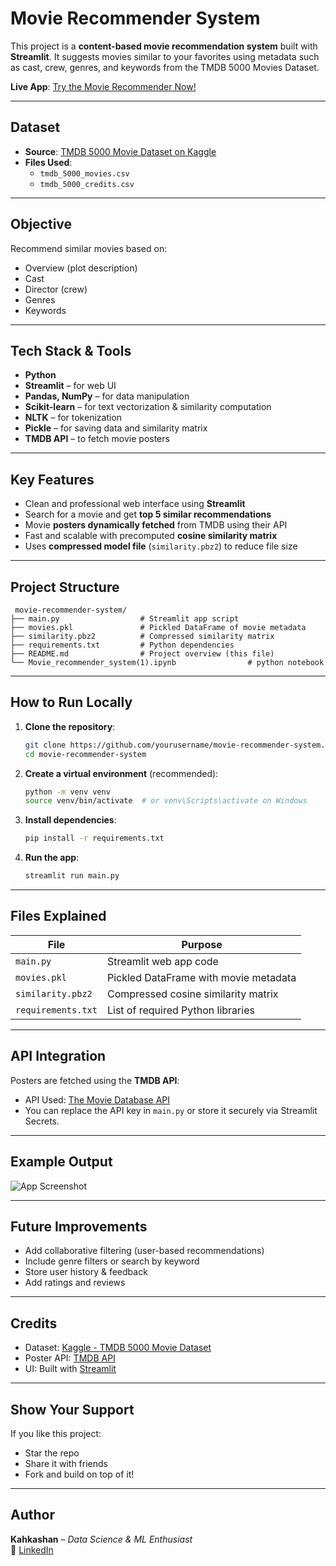 # Movie Recommender System

This project is a **content-based movie recommendation system** built with **Streamlit**. It suggests movies similar to your favorites using metadata such as cast, crew, genres, and keywords from the TMDB 5000 Movies Dataset.

 **Live App**: [Try the Movie Recommender Now!](https://movierecommedersystem-josclp2gzkpxiesgj7aljd.streamlit.app/)

---

##  Dataset

- **Source**: [TMDB 5000 Movie Dataset on Kaggle](https://www.kaggle.com/datasets/tmdb/tmdb-movie-metadata)
- **Files Used**:
  - `tmdb_5000_movies.csv`
  - `tmdb_5000_credits.csv`

---

##  Objective

Recommend similar movies based on:
- Overview (plot description)
- Cast
- Director (crew)
- Genres
- Keywords

---

##  Tech Stack & Tools

- **Python**
- **Streamlit** – for web UI
- **Pandas, NumPy** – for data manipulation
- **Scikit-learn** – for text vectorization & similarity computation
- **NLTK** – for tokenization
- **Pickle** – for saving data and similarity matrix
- **TMDB API** – to fetch movie posters

---

##  Key Features

- Clean and professional web interface using **Streamlit**
- Search for a movie and get **top 5 similar recommendations**
- Movie **posters dynamically fetched** from TMDB using their API
- Fast and scalable with precomputed **cosine similarity matrix**
- Uses **compressed model file** (`similarity.pbz2`) to reduce file size

---

##  Project Structure

```
 movie-recommender-system/
├── main.py                  # Streamlit app script
├── movies.pkl               # Pickled DataFrame of movie metadata
├── similarity.pbz2          # Compressed similarity matrix
├── requirements.txt         # Python dependencies
├── README.md                # Project overview (this file)
└── Movie_recommender_system(1).ipynb                # python notebook
```

---

##  How to Run Locally

1. **Clone the repository**:
   ```bash
   git clone https://github.com/yourusername/movie-recommender-system.git
   cd movie-recommender-system
   ```

2. **Create a virtual environment** (recommended):
   ```bash
   python -m venv venv
   source venv/bin/activate  # or venv\Scripts\activate on Windows
   ```

3. **Install dependencies**:
   ```bash
   pip install -r requirements.txt
   ```

4. **Run the app**:
   ```bash
   streamlit run main.py
   ```

---

##  Files Explained

| File                | Purpose                                          |
|---------------------|--------------------------------------------------|
| `main.py`           | Streamlit web app code                          |
| `movies.pkl`        | Pickled DataFrame with movie metadata           |
| `similarity.pbz2`   | Compressed cosine similarity matrix             |
| `requirements.txt`  | List of required Python libraries               |

---

##  API Integration

Posters are fetched using the **TMDB API**:

- API Used: [The Movie Database API](https://developers.themoviedb.org/)
- You can replace the API key in `main.py` or store it securely via Streamlit Secrets.

---

##  Example Output

![App Screenshot](https://your-screenshot-link.com/example.png) <!-- Replace with real image URL if available -->

---

##  Future Improvements

- Add collaborative filtering (user-based recommendations)
- Include genre filters or search by keyword
- Store user history & feedback
- Add ratings and reviews

---

##  Credits

- Dataset: [Kaggle - TMDB 5000 Movie Dataset](https://www.kaggle.com/datasets/tmdb/tmdb-movie-metadata)
- Poster API: [TMDB API](https://www.themoviedb.org/)
- UI: Built with [Streamlit](https://streamlit.io/)

---

##  Show Your Support

If you like this project:
-  Star the repo
-  Share it with friends
-  Fork and build on top of it!

---

## Author

**Kahkashan** – *Data Science & ML Enthusiast*  
💼 [LinkedIn](https://www.linkedin.com/in/kahkashan-manzoor-663384287/) 

